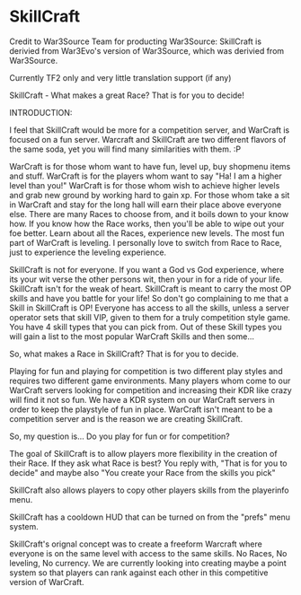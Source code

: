 SkillCraft
==========

Credit to War3Source Team for producting War3Source:
SkillCraft is derivied from War3Evo's version of War3Source, which was derivied from War3Source.


Currently TF2 only and very little translation support (if any)

SkillCraft - What makes a great Race?  That is for you to decide!


INTRODUCTION:


I feel that SkillCraft would be more for a competition server, and WarCraft is focused on a fun server.   Warcraft and SkillCraft are two different flavors of the same soda, yet you will find many similarities with them. :P

WarCraft is for those whom want to have fun, level up, buy shopmenu items and stuff.   WarCraft is for the players whom want to say "Ha! I am a higher level than you!"   WarCraft is for those whom wish to achieve higher levels and grab new ground by working hard to gain xp.   For those whom take a sit in WarCraft and stay for the long hall will earn their place above everyone else.   There are many Races to choose from, and it boils down to your know how.  If you know how the Race works, then you'll be able to wipe out your foe better.   Learn about all the Races, experience new levels.   The most fun part of WarCraft is leveling.   I personally love to switch from Race to Race, just to experience the leveling experience.

SkillCraft is not for everyone.   If you want a God vs God experience, where its your wit verse the other persons wit, then your in for a ride of your life.   SkillCraft isn't for the weak of heart.   SkillCraft is meant to carry the most OP skills and have you battle for your life!   So don't go complaining to me that a Skill in SkillCraft is OP!   Everyone has access to all the skills, unless a server operator sets that skill VIP, given to them for a truly competition style game.  You have 4 skill types that you can pick from.  Out of these Skill types you will gain a list to the most popular WarCraft Skills and then some...

So, what makes a Race in SkillCraft?   That is for you to decide.


Playing for fun and playing for competition is two different play styles and requires two different game environments.    Many players whom come to our WarCraft servers looking for competition and increasing their KDR like crazy will find it not so fun.   We have a KDR system on our WarCraft servers in order to keep the playstyle of fun in place.   WarCraft isn't meant to be a competition server and is the reason we are creating SkillCraft.


So, my question is... Do you play for fun or for competition?


The goal of SkillCraft is to allow players more flexibility in the creation of their Race.   If they ask what Race is best?   You reply with, "That is for you to decide" and maybe also "You create your Race from the skills you pick"



SkillCraft also allows players to copy other players skills from the playerinfo menu.

SkillCraft has a cooldown HUD that can be turned on from the "prefs" menu system.

SkillCraft's orignal concept was to create a freeform Warcraft where everyone is on the same level with access to the same skills.  No Races, No leveling, No currency.   We are currently looking into creating maybe a point system so that players can rank against each other in this competitive version of WarCraft.


